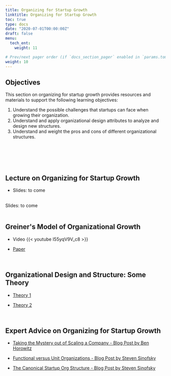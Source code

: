 ```yaml
---
title: Organizing for Startup Growth
linktitle: Organizing for Startup Growth
toc: true
type: docs
date: "2020-07-01T00:00:00Z"
draft: false
menu:
  tech_ent:
    weight: 11

# Prev/next pager order (if `docs_section_pager` enabled in `params.toml`)
weight: 10
---
```


## Objectives

This section on organizing for startup growth provides resources and materials to support the following learning objectives:
1. Understand the possible challenges that startups can face when growing their organization.
2. Understand and apply organizational design attributes to analyze and design new structures.
3. Understand and weight the pros and cons of different organizational structures.


<br/>

<br/><br/>

## Lecture on Organizing for Startup Growth

* Slides: to come


<br/>
Slides: to come
<br/><br/>



## Greiner's Model of Organizational Growth

* Video
{{< youtube I55yqV9V_c8 >}}

* [Paper](https://www.dropbox.com/s/5ghyhsfl6y6qg0i/GREINER%20Evolution_and_Revolution_as_Organizations_Grow.pdf?dl=0)

<br/>

## Organizational Design and Structure: Some Theory

* [Theory 1](https://studiousguy.com/organizational-design-structure/)

* [Theory 2](https://www.summaryplanet.com/jobs-business/Organizational-Design-and-Structure.html)



<br/>

## Expert Advice on Organizing for Startup Growth

* [Taking the Mystery out of Scaling a Company - Blog Post by Ben Horowitz](https://a16z.com/2010/08/02/taking-the-mystery-out-of-scaling-a-company/)

* [Functional versus Unit Organizations - Blog Post by Steven Sinofsky](https://medium.learningbyshipping.com/functional-versus-unit-organizations-6b82bfbaa57)

* [The Canonical Startup Org Structure - Blog Post by Steven Sinofsky](https://medium.com/@wmorein/the-canonical-startup-org-structure-4e320d462864)





